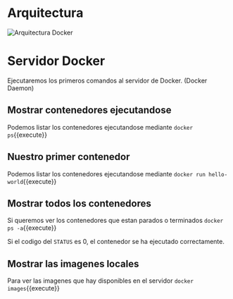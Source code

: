 # Arquitectura
![Arquitectura Docker](https://docs.docker.com/engine/images/architecture.svg)

# Servidor Docker
Ejecutaremos los primeros comandos al servidor de Docker. (Docker Daemon)

## Mostrar contenedores ejecutandose
Podemos listar los contenedores ejecutandose mediante ``docker ps``{{execute}}

## Nuestro primer contenedor
Podemos listar los contenedores ejecutandose mediante ``docker run hello-world``{{execute}}

## Mostrar todos los contenedores
Si queremos ver los contenedores que estan parados o terminados ``docker ps -a``{{execute}}

Si el codigo del `STATUS` es 0, el contenedor se ha ejecutado correctamente.

## Mostrar las imagenes locales
Para ver las imagenes que hay disponibles en el servidor ``docker images``{{execute}}